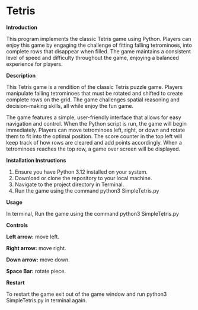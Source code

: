 # Tetris

**Introduction**

This program implements the classic Tetris game using Python. Players can enjoy this game by engaging the challenge of fitting falling tetrominoes, into complete rows that disappear when filled. The game maintains a consistent level of speed and difficulty throughout the game, enjoying a balanced experience for players.

**Description**

This Tetris game is a rendition of the classic Tetris puzzle game. Players manipulate falling tetrominoes that must be rotated and shifted to create complete rows on the grid. The game challenges spatial reasoning and decision-making skills, all while enjoy the fun game. 

The game features a simple, user-friendly interface that allows for easy navigation and control. When the Python script is run, the game will begin immediately. Players can move tetrominoes left, right, or down and rotate them to fit into the optimal position. The score counter in the top left will keep track of how rows are cleared and add points accordingly. When a tetrominoes reaches the top row, a game over screen will be displayed.

**Installation Instructions**

1.	Ensure you have Python 3.12 installed on your system.
2.	Download or clone the repository to your local machine.
3.	Navigate to the project directory in Terminal.
4.	Run the game using the command python3 SimpleTetris.py

**Usage**

In terminal, Run the game using the command python3 SimpleTetris.py

**Controls**

**Left arrow:** move left.

**Right arrow:** move right.

**Down arrow:** move down.

**Space Bar:** rotate piece.

**Restart**

To restart the game exit out of the game window and run python3 SimpleTetris.py in terminal again.

